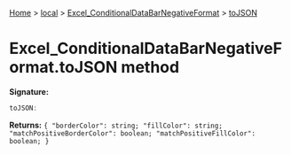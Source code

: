[Home](./index) &gt; [local](local.md) &gt; [Excel\_ConditionalDataBarNegativeFormat](local.excel_conditionaldatabarnegativeformat.md) &gt; [toJSON](local.excel_conditionaldatabarnegativeformat.tojson.md)

# Excel\_ConditionalDataBarNegativeFormat.toJSON method


**Signature:**
```javascript
toJSON:
```
**Returns:** `{
            "borderColor": string;
            "fillColor": string;
            "matchPositiveBorderColor": boolean;
            "matchPositiveFillColor": boolean;
        }`

